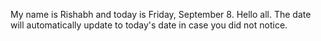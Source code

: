 My name is Rishabh and today is Friday, September 8. Hello all. The date will automatically update to today's date in case you did not notice.
